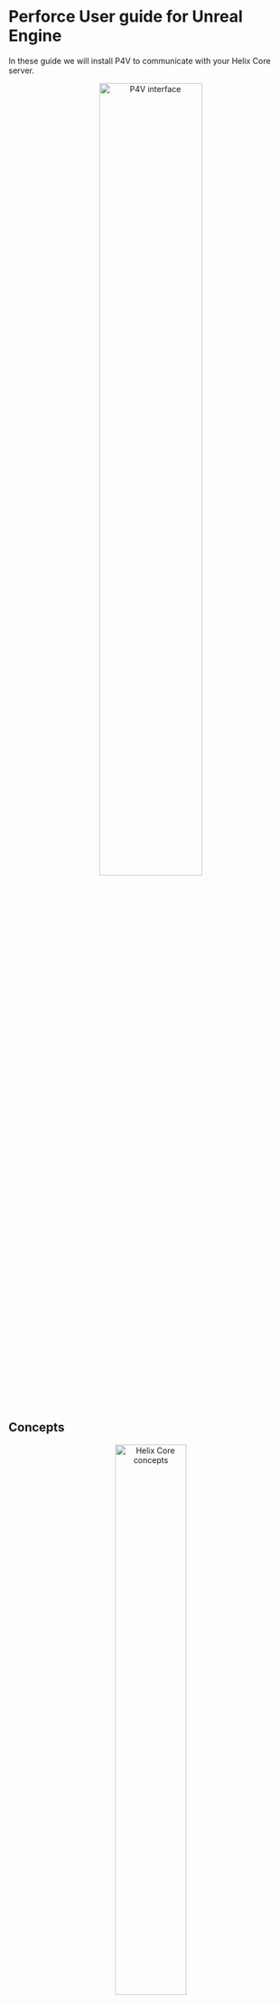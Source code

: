 # Perforce User guide for Unreal Engine

In these guide we will install P4V to communicate with your Helix Core server.

<p align="center"><img width="60%" src="assets/helix-core/home-page.webp" alt="P4V interface"></p>

## Concepts

<p align="center"><img width="50%" src="assets/helix-core/0-helix-concept.PNG" alt="Helix Core concepts"></p>

## Installation

### P4V

1. Download and install [P4V](https://www.perforce.com/downloads/helix-visual-client-p4v).

2. In P4V, enter the address given by your Helix Core Server administrator in the Server label.

3. Enter your username which is the first letter of your first name, and your full last name (for example, if your name is John Doe, il will be jdoe).

   <p align="center"><img width="50%" src="assets/helix-core/1-login.PNG" alt="Login window"></p>

4. Click on OK, then this prompt will appear :

   <p align="center"><img width="40%" src="assets/helix-core/2-unicode.PNG" alt="Unicode selection window"></p>

   Choose `Unicode (UTF-8)` then valid.

5. A Window or a web page will be displayed, enter your credentials (email and password).

6. Now, you can see P4V interface.

   <p align="center"><img width="70%" src="assets/helix-core/3-p4v-interface.PNG" alt="P4V Interfaces"></p>

It has 3 main pane :

* **Toolbar** : Provides quick access to a subset of actions and tools available from the menu bar. To get information about a toolbar item or other object in P4V, move the mouse pointer over the object. P4V displays a small window (tooltip) containing status or explanatory information about the object. P4V makes extensive use of tooltips.

* **Left pane** : Includes the following tabs:
  * **Depot Tree** : Shows all of the files in the depot.
  * **Workspace Tree** : Shows the files on your computer, including files that are not in the depot

* **Right pane** : Contains tabs for working with changelists, labels, workspaces, users, jobs, streams, and branches.

### Get the project

1. In P4V, create a new workspace with Connection > New Workspace.
2. Change the workspace to follow a convention : username_stream-name (e.g jdoe_main or jdoe_arts).
3. Choose the folder on which the files will be put in workspace root.
4. For the stream, select Browse and pick //<YOUR_PROJECT_NAME>/main.

   <p align="center"><img width="50%" src="assets/helix-core/4-workspace-creation.PNG" alt="Create a Workspace"></p>

5. Go to Advanced, enable `Rmdir` and select `Revert unchanged files` in `On submit` dropdown.

   <p align="center"><img width="50%" src="assets/helix-core/5-workspace-settings.PNG" alt="Configure Workspace"></p>

6. Press OK.
7. On the left pane, click on `Workspace` tab and select the folder. Then, click of the big `Get Latest` button on the top toolbar.

   You now have the last version of the project.

8. Open a terminal and type :

   ```bash
   p4 set P4IGNORE=.p4ignore.txt
   ```

## Configuration

### Configuration with Unreal Engine

1. Go to your working directory and open the .uproject.

2. At the bottom right corner, click on Revision Control > Connect to Revision Control.

3. In provider, select Perforce.

4. Most of the info should autocomplete (if not, enter same info as for P4V).

5. You should see your newly created workforce in the `Available workspaces` dropdown. Select it.

6. Click `Accept Settings`. Now perforce integration is activated.

7. In File > Editor Preferences, search and enable `Automatically Checkout on Asset Modification`.

## Usage

:warning: Always open P4V before opening your project, because it will refresh all files states (locked, outdated...).

## Get Latest Version

1. In Unreal Engine, right click on the `Content` folder

### Submit a changelist

1. Create a new Blueprint and save it. A green sum sign appear on the new Blueprint meaning it's mark for add.

   <p align="center"><img width="10%" src="assets/helix-core/6-mark-for-add.PNG" alt="Mark for add icon"></p>

2. At the bottom right corner, click on Revision Control > Submit Content. This window will be displayed :

   <p align="center"><img width="60%" src="assets/helix-core/7-submit-content.PNG" alt="Submit content"></p>

3. After setting a description, you just need to click on `Submit`.

## Glossary

| Notion            | Git notion | Definition                                                                                                                    |
| ----------------- | ---------- | ----------------------------------------------------------------------------------------------------------------------------- |
| Depot             | Repository | A file repository hosted by server.                                                                                           |
| Workspace         | NA         | Folders or directories on your workstation where you work on revisions of files that are managed by the Helix Core server.    |
| Check out         | git add    | To designate one or more files, or a stream, for edit.                                                                        |
| Stream            | git branch | A "branch" with built-in rules that determines what changes should be propagated and in what order they should be propagated. |
| Get Latest / Sync | git pull   | To copy a file revision (or set of file revisions) from the Helix server depot to a client workspace.                         |
| Submit            | git push   | To send a pending change list into the Helix server depot for processing.                                                     |
| Change list       | commit     | A list of files, their version numbers, the changes made to the files, and a description of the changes made.                 |
| Revision          | NA         | File version.                                                                                                                 |
| Revert            | git revert | To discard the changes you have made to a file in the client workspace before a submit.                                       |
| Shelve            | git stash  | The process of temporarily storing files in the Helix server without checking in a changelist.                                |

## References

* [P4V User guide](https://www.perforce.com/manuals/p4v/p4v.pdf)
